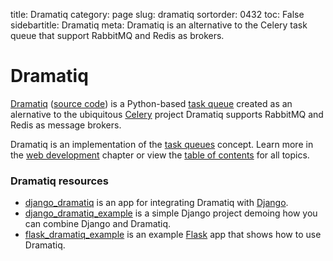 title: Dramatiq
category: page
slug: dramatiq
sortorder: 0432
toc: False
sidebartitle: Dramatiq
meta: Dramatiq is an alternative to the Celery task queue that support RabbitMQ and Redis as brokers.


# Dramatiq
[Dramatiq](https://dramatiq.io) ([source code](https://github.com/Bogdanp/dramatiq))
is a Python-based [task queue](/task-queues.html)
created as an alernative to the ubiquitous [Celery](/celery.html) project
Dramatiq supports RabbitMQ and Redis as message brokers.

<div class="well see-also">Dramatiq is an implementation of the <a href="/task-queues.html">task queues</a> concept. Learn more in the <a href="/web-development.html">web development</a> chapter or view the <a href="/table-of-contents.html">table of contents</a> for all topics.</div>


### Dramatiq resources
* [django_dramatiq](https://github.com/Bogdanp/django_dramatiq) is an 
  app for integrating Dramatiq with [Django](/django.html).
* [django_dramatiq_example](https://github.com/Bogdanp/django_dramatiq_example) 
  is a simple Django project demoing how you can combine Django and Dramatiq.
* [flask_dramatiq_example](https://github.com/Bogdanp/flask_dramatiq_example) 
  is an example [Flask](/flask.html) app that shows how to use Dramatiq.

